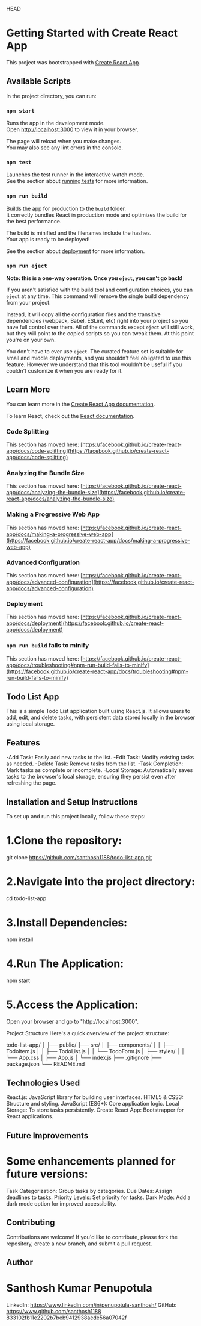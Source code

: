 HEAD
# Getting Started with Create React App

This project was bootstrapped with [Create React App](https://github.com/facebook/create-react-app).

## Available Scripts

In the project directory, you can run:

### `npm start`

Runs the app in the development mode.\
Open [http://localhost:3000](http://localhost:3000) to view it in your browser.

The page will reload when you make changes.\
You may also see any lint errors in the console.

### `npm test`

Launches the test runner in the interactive watch mode.\
See the section about [running tests](https://facebook.github.io/create-react-app/docs/running-tests) for more information.

### `npm run build`

Builds the app for production to the `build` folder.\
It correctly bundles React in production mode and optimizes the build for the best performance.

The build is minified and the filenames include the hashes.\
Your app is ready to be deployed!

See the section about [deployment](https://facebook.github.io/create-react-app/docs/deployment) for more information.

### `npm run eject`

**Note: this is a one-way operation. Once you `eject`, you can't go back!**

If you aren't satisfied with the build tool and configuration choices, you can `eject` at any time. This command will remove the single build dependency from your project.

Instead, it will copy all the configuration files and the transitive dependencies (webpack, Babel, ESLint, etc) right into your project so you have full control over them. All of the commands except `eject` will still work, but they will point to the copied scripts so you can tweak them. At this point you're on your own.

You don't have to ever use `eject`. The curated feature set is suitable for small and middle deployments, and you shouldn't feel obligated to use this feature. However we understand that this tool wouldn't be useful if you couldn't customize it when you are ready for it.

## Learn More

You can learn more in the [Create React App documentation](https://facebook.github.io/create-react-app/docs/getting-started).

To learn React, check out the [React documentation](https://reactjs.org/).

### Code Splitting

This section has moved here: [https://facebook.github.io/create-react-app/docs/code-splitting](https://facebook.github.io/create-react-app/docs/code-splitting)

### Analyzing the Bundle Size

This section has moved here: [https://facebook.github.io/create-react-app/docs/analyzing-the-bundle-size](https://facebook.github.io/create-react-app/docs/analyzing-the-bundle-size)

### Making a Progressive Web App

This section has moved here: [https://facebook.github.io/create-react-app/docs/making-a-progressive-web-app](https://facebook.github.io/create-react-app/docs/making-a-progressive-web-app)

### Advanced Configuration

This section has moved here: [https://facebook.github.io/create-react-app/docs/advanced-configuration](https://facebook.github.io/create-react-app/docs/advanced-configuration)

### Deployment

This section has moved here: [https://facebook.github.io/create-react-app/docs/deployment](https://facebook.github.io/create-react-app/docs/deployment)

### `npm run build` fails to minify

This section has moved here: [https://facebook.github.io/create-react-app/docs/troubleshooting#npm-run-build-fails-to-minify](https://facebook.github.io/create-react-app/docs/troubleshooting#npm-run-build-fails-to-minify)
## Todo List App
This is a simple Todo List application built using React.js. It allows users to add, edit, and delete tasks, with persistent data stored locally in the browser using local storage.

## Features
-Add Task: Easily add new tasks to the list.
-Edit Task: Modify existing tasks as needed.
-Delete Task: Remove tasks from the list.
-Task Completion: Mark tasks as complete or incomplete.
-Local Storage: Automatically saves tasks to the browser's local storage, ensuring they persist even after refreshing the page.

## Installation and Setup Instructions
To set up and run this project locally, follow these steps:

# 1.Clone the repository:
git clone https://github.com/santhosh1188/todo-list-app.git

# 2.Navigate into the project directory:
cd todo-list-app

# 3.Install Dependencies:
npm install

# 4.Run The Application:
npm start

# 5.Access the Application:
Open your browser and go to "http://localhost:3000".

Project Structure
Here's a quick overview of the project structure:

todo-list-app/
│
├── public/
├── src/
│   ├── components/
│   │   ├── TodoItem.js
│   │   ├── TodoList.js
│   │   └── TodoForm.js
│   ├── styles/
│   │   └── App.css
│   ├── App.js
│   └── index.js
├── .gitignore
├── package.json
└── README.md

## Technologies Used
React.js: JavaScript library for building user interfaces.
HTML5 & CSS3: Structure and styling.
JavaScript (ES6+): Core application logic.
Local Storage: To store tasks persistently.
Create React App: Bootstrapper for React applications.

## Future Improvements
# Some enhancements planned for future versions:

Task Categorization: Group tasks by categories.
Due Dates: Assign deadlines to tasks.
Priority Levels: Set priority for tasks.
Dark Mode: Add a dark mode option for improved accessibility.

## Contributing
Contributions are welcome! If you'd like to contribute, please fork the repository, create a new branch, and submit a pull request.

## Author
# Santhosh Kumar Penupotula
LinkedIn: https://www.linkedin.com/in/penupotula-santhosh/
GitHub: https://www.github.com/santhosh1188
 833102fb11e2202b7beb9412938aede56a07042f
